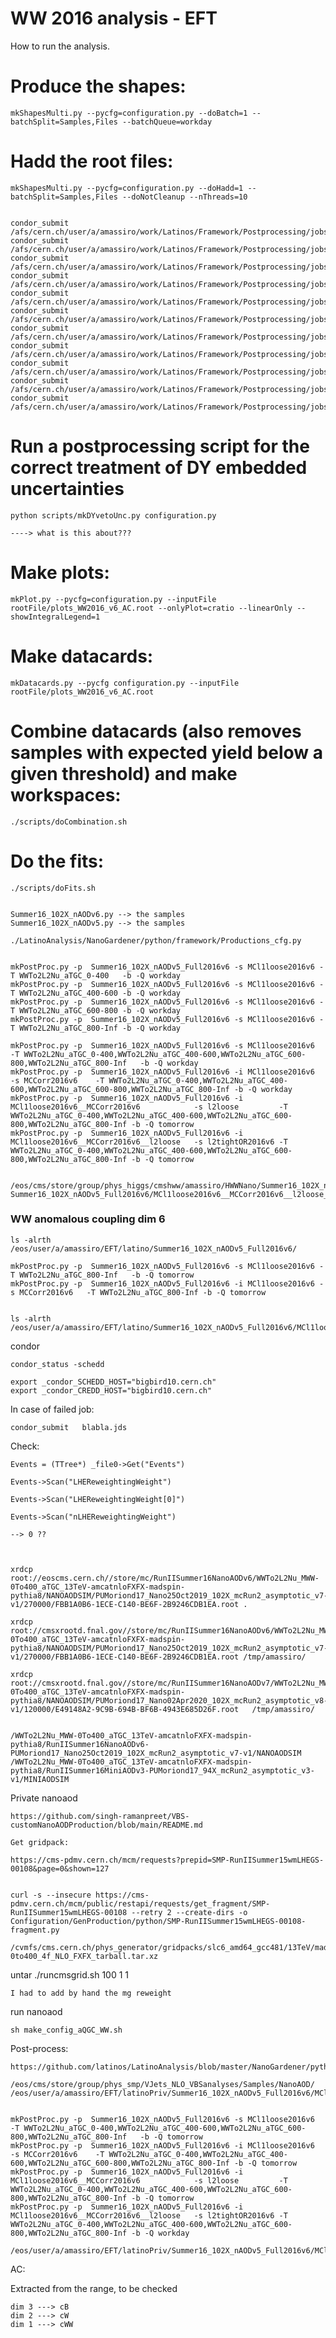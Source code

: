 WW 2016 analysis - EFT
=====================

How to run the analysis.

# Produce the shapes:

    mkShapesMulti.py --pycfg=configuration.py --doBatch=1 --batchSplit=Samples,Files --batchQueue=workday

# Hadd the root files:

    mkShapesMulti.py --pycfg=configuration.py --doHadd=1 --batchSplit=Samples,Files --doNotCleanup --nThreads=10

    
    condor_submit /afs/cern.ch/user/a/amassiro/work/Latinos/Framework/Postprocessing/jobs/mkShapes__WW2016_v6_AC/mkShapes__WW2016_v6_AC__ALL__top.91.jds
    condor_submit /afs/cern.ch/user/a/amassiro/work/Latinos/Framework/Postprocessing/jobs/mkShapes__WW2016_v6_AC/mkShapes__WW2016_v6_AC__ALL__Dyemb.12.jds
    condor_submit /afs/cern.ch/user/a/amassiro/work/Latinos/Framework/Postprocessing/jobs/mkShapes__WW2016_v6_AC/mkShapes__WW2016_v6_AC__ALL__WW_AC.8.jds
    condor_submit /afs/cern.ch/user/a/amassiro/work/Latinos/Framework/Postprocessing/jobs/mkShapes__WW2016_v6_AC/mkShapes__WW2016_v6_AC__ALL__WW_AC.7.jds
    condor_submit /afs/cern.ch/user/a/amassiro/work/Latinos/Framework/Postprocessing/jobs/mkShapes__WW2016_v6_AC/mkShapes__WW2016_v6_AC__ALL__WW_AC.6.jds
    condor_submit /afs/cern.ch/user/a/amassiro/work/Latinos/Framework/Postprocessing/jobs/mkShapes__WW2016_v6_AC/mkShapes__WW2016_v6_AC__ALL__WW_AC.5.jds
    condor_submit /afs/cern.ch/user/a/amassiro/work/Latinos/Framework/Postprocessing/jobs/mkShapes__WW2016_v6_AC/mkShapes__WW2016_v6_AC__ALL__WW_AC.4.jds
    condor_submit /afs/cern.ch/user/a/amassiro/work/Latinos/Framework/Postprocessing/jobs/mkShapes__WW2016_v6_AC/mkShapes__WW2016_v6_AC__ALL__WW_AC.3.jds
    condor_submit /afs/cern.ch/user/a/amassiro/work/Latinos/Framework/Postprocessing/jobs/mkShapes__WW2016_v6_AC/mkShapes__WW2016_v6_AC__ALL__WW_AC.2.jds
    condor_submit /afs/cern.ch/user/a/amassiro/work/Latinos/Framework/Postprocessing/jobs/mkShapes__WW2016_v6_AC/mkShapes__WW2016_v6_AC__ALL__WW_AC.1.jds
    condor_submit /afs/cern.ch/user/a/amassiro/work/Latinos/Framework/Postprocessing/jobs/mkShapes__WW2016_v6_AC/mkShapes__WW2016_v6_AC__ALL__WW_AC.0.jds



# Run a postprocessing script for the correct treatment of DY embedded uncertainties

    python scripts/mkDYvetoUnc.py configuration.py

    ----> what is this about???
 
 
 
# Make plots:

    mkPlot.py --pycfg=configuration.py --inputFile rootFile/plots_WW2016_v6_AC.root --onlyPlot=cratio --linearOnly --showIntegralLegend=1

# Make datacards:

    mkDatacards.py --pycfg configuration.py --inputFile rootFile/plots_WW2016_v6_AC.root

# Combine datacards (also removes samples with expected yield below a given threshold) and make workspaces:

    ./scripts/doCombination.sh

# Do the fits:

    ./scripts/doFits.sh


    Summer16_102X_nAODv6.py --> the samples
    Summer16_102X_nAODv5.py --> the samples
    
    ./LatinoAnalysis/NanoGardener/python/framework/Productions_cfg.py
    
    
    mkPostProc.py -p  Summer16_102X_nAODv5_Full2016v6 -s MCl1loose2016v6 -T WWTo2L2Nu_aTGC_0-400   -b -Q workday
    mkPostProc.py -p  Summer16_102X_nAODv5_Full2016v6 -s MCl1loose2016v6 -T WWTo2L2Nu_aTGC_400-600 -b -Q workday
    mkPostProc.py -p  Summer16_102X_nAODv5_Full2016v6 -s MCl1loose2016v6 -T WWTo2L2Nu_aTGC_600-800 -b -Q workday
    mkPostProc.py -p  Summer16_102X_nAODv5_Full2016v6 -s MCl1loose2016v6 -T WWTo2L2Nu_aTGC_800-Inf -b -Q workday

    mkPostProc.py -p  Summer16_102X_nAODv5_Full2016v6 -s MCl1loose2016v6                                             -T WWTo2L2Nu_aTGC_0-400,WWTo2L2Nu_aTGC_400-600,WWTo2L2Nu_aTGC_600-800,WWTo2L2Nu_aTGC_800-Inf   -b -Q workday
    mkPostProc.py -p  Summer16_102X_nAODv5_Full2016v6 -i MCl1loose2016v6                          -s MCCorr2016v6    -T WWTo2L2Nu_aTGC_0-400,WWTo2L2Nu_aTGC_400-600,WWTo2L2Nu_aTGC_600-800,WWTo2L2Nu_aTGC_800-Inf -b -Q workday
    mkPostProc.py -p  Summer16_102X_nAODv5_Full2016v6 -i MCl1loose2016v6__MCCorr2016v6            -s l2loose         -T WWTo2L2Nu_aTGC_0-400,WWTo2L2Nu_aTGC_400-600,WWTo2L2Nu_aTGC_600-800,WWTo2L2Nu_aTGC_800-Inf -b -Q tomorrow
    mkPostProc.py -p  Summer16_102X_nAODv5_Full2016v6 -i MCl1loose2016v6__MCCorr2016v6__l2loose   -s l2tightOR2016v6 -T WWTo2L2Nu_aTGC_0-400,WWTo2L2Nu_aTGC_400-600,WWTo2L2Nu_aTGC_600-800,WWTo2L2Nu_aTGC_800-Inf -b -Q tomorrow

    
    /eos/cms/store/group/phys_higgs/cmshww/amassiro/HWWNano/Summer16_102X_nAODv5_Full2016v6/MCl1loose2016v6__MCCorr2016v6__l2loose__l2tightOR2016v6
    Summer16_102X_nAODv5_Full2016v6/MCl1loose2016v6__MCCorr2016v6__l2loose__l2tightOR2016v6
    
### WW anomalous coupling dim 6

    ls -alrth /eos/user/a/amassiro/EFT/latino/Summer16_102X_nAODv5_Full2016v6/

    mkPostProc.py -p  Summer16_102X_nAODv5_Full2016v6 -s MCl1loose2016v6 -T WWTo2L2Nu_aTGC_800-Inf   -b -Q tomorrow
    mkPostProc.py -p  Summer16_102X_nAODv5_Full2016v6 -i MCl1loose2016v6 -s MCCorr2016v6   -T WWTo2L2Nu_aTGC_800-Inf -b -Q tomorrow

    
    ls -alrth /eos/user/a/amassiro/EFT/latino/Summer16_102X_nAODv5_Full2016v6/MCl1loose2016v6__MCCorr2016v6__l2loose__l2tightOR2016v6/
    
    
condor

    condor_status -schedd
    
    export _condor_SCHEDD_HOST="bigbird10.cern.ch"
    export _condor_CREDD_HOST="bigbird10.cern.ch"
    
In case of failed job: 

    condor_submit   blabla.jds
    
    
Check:

    Events = (TTree*) _file0->Get("Events")
    
    Events->Scan("LHEReweightingWeight")

    Events->Scan("LHEReweightingWeight[0]")
    
    Events->Scan("nLHEReweightingWeight")
    
    --> 0 ??
    
    
    
    xrdcp  root://eoscms.cern.ch//store/mc/RunIISummer16NanoAODv6/WWTo2L2Nu_MWW-0To400_aTGC_13TeV-amcatnloFXFX-madspin-pythia8/NANOAODSIM/PUMoriond17_Nano25Oct2019_102X_mcRun2_asymptotic_v7-v1/270000/FBB1A0B6-1ECE-C140-BE6F-2B9246CDB1EA.root .
    
    xrdcp  root://cmsxrootd.fnal.gov//store/mc/RunIISummer16NanoAODv6/WWTo2L2Nu_MWW-0To400_aTGC_13TeV-amcatnloFXFX-madspin-pythia8/NANOAODSIM/PUMoriond17_Nano25Oct2019_102X_mcRun2_asymptotic_v7-v1/270000/FBB1A0B6-1ECE-C140-BE6F-2B9246CDB1EA.root /tmp/amassiro/
    
    xrdcp  root://cmsxrootd.fnal.gov//store/mc/RunIISummer16NanoAODv7/WWTo2L2Nu_MWW-0To400_aTGC_13TeV-amcatnloFXFX-madspin-pythia8/NANOAODSIM/PUMoriond17_Nano02Apr2020_102X_mcRun2_asymptotic_v8-v1/120000/E49148A2-9C9B-694B-BF6B-4943E685D26F.root   /tmp/amassiro/
    
    
    /WWTo2L2Nu_MWW-0To400_aTGC_13TeV-amcatnloFXFX-madspin-pythia8/RunIISummer16NanoAODv6-PUMoriond17_Nano25Oct2019_102X_mcRun2_asymptotic_v7-v1/NANOAODSIM
    /WWTo2L2Nu_MWW-0To400_aTGC_13TeV-amcatnloFXFX-madspin-pythia8/RunIISummer16MiniAODv3-PUMoriond17_94X_mcRun2_asymptotic_v3-v1/MINIAODSIM
    
    
Private nanoaod

    https://github.com/singh-ramanpreet/VBS-customNanoAODProduction/blob/main/README.md
    
    Get gridpack:
    
    https://cms-pdmv.cern.ch/mcm/requests?prepid=SMP-RunIISummer15wmLHEGS-00108&page=0&shown=127
    
    
    curl -s --insecure https://cms-pdmv.cern.ch/mcm/public/restapi/requests/get_fragment/SMP-RunIISummer15wmLHEGS-00108 --retry 2 --create-dirs -o Configuration/GenProduction/python/SMP-RunIISummer15wmLHEGS-00108-fragment.py
    
    /cvmfs/cms.cern.ch/phys_generator/gridpacks/slc6_amd64_gcc481/13TeV/madgraph/V5_2.4.2/WWTo2L2Nu_aTGC_NLO_FxFx/WWTolnulnu_01j_aTGC_lep_WWmass-0to400_4f_NLO_FXFX_tarball.tar.xz
    
untar
    ./runcmsgrid.sh 100 1 1

    I had to add by hand the mg reweight

run nanoaod

    sh make_config_aQGC_WW.sh
    
Post-process:
    
    https://github.com/latinos/LatinoAnalysis/blob/master/NanoGardener/python/framework/samples/fall17_102X_nAODv4.py#L50
    
    /eos/cms/store/group/phys_smp/VJets_NLO_VBSanalyses/Samples/NanoAOD/
    /eos/user/a/amassiro/EFT/latinoPriv/Summer16_102X_nAODv5_Full2016v6/MCl1loose2016v6/    
    

    mkPostProc.py -p  Summer16_102X_nAODv5_Full2016v6 -s MCl1loose2016v6                                             -T WWTo2L2Nu_aTGC_0-400,WWTo2L2Nu_aTGC_400-600,WWTo2L2Nu_aTGC_600-800,WWTo2L2Nu_aTGC_800-Inf   -b -Q tomorrow
    mkPostProc.py -p  Summer16_102X_nAODv5_Full2016v6 -i MCl1loose2016v6                          -s MCCorr2016v6    -T WWTo2L2Nu_aTGC_0-400,WWTo2L2Nu_aTGC_400-600,WWTo2L2Nu_aTGC_600-800,WWTo2L2Nu_aTGC_800-Inf -b -Q tomorrow
    mkPostProc.py -p  Summer16_102X_nAODv5_Full2016v6 -i MCl1loose2016v6__MCCorr2016v6            -s l2loose         -T WWTo2L2Nu_aTGC_0-400,WWTo2L2Nu_aTGC_400-600,WWTo2L2Nu_aTGC_600-800,WWTo2L2Nu_aTGC_800-Inf -b -Q tomorrow
    mkPostProc.py -p  Summer16_102X_nAODv5_Full2016v6 -i MCl1loose2016v6__MCCorr2016v6__l2loose   -s l2tightOR2016v6 -T WWTo2L2Nu_aTGC_0-400,WWTo2L2Nu_aTGC_400-600,WWTo2L2Nu_aTGC_600-800,WWTo2L2Nu_aTGC_800-Inf -b -Q workday
    
    /eos/user/a/amassiro/EFT/latinoPriv/Summer16_102X_nAODv5_Full2016v6/MCl1loose2016v6__MCCorr2016v6__l2loose__l2tightOR2016v6/
    
    
    
    
    
    
    
AC:

Extracted from the range, to be checked

    dim 3 ---> cB
    dim 2 ---> cW
    dim 1 ---> cWW
    
    
    
    
    
    
    